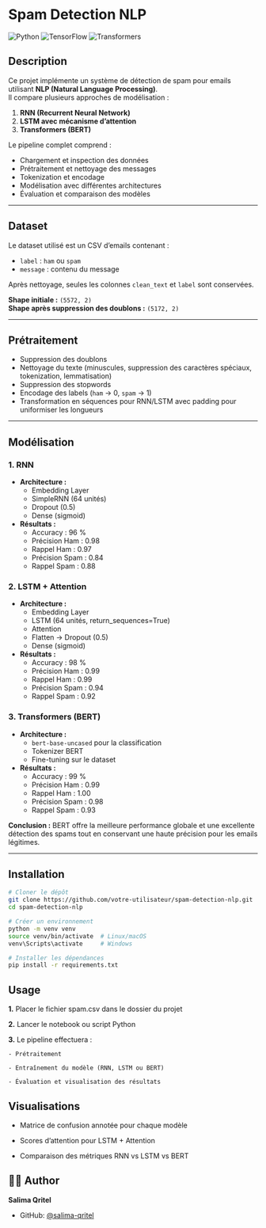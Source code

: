 # Spam Detection NLP

![Python](https://img.shields.io/badge/python-3.10-blue)
![TensorFlow](https://img.shields.io/badge/tensorflow-2.x-orange)
![Transformers](https://img.shields.io/badge/transformers-BERT-lightgrey)


## Description

Ce projet implémente un système de détection de spam pour emails utilisant **NLP (Natural Language Processing)**.  
Il compare plusieurs approches de modélisation :  

1. **RNN (Recurrent Neural Network)**
2. **LSTM avec mécanisme d’attention**
3. **Transformers (BERT)**

Le pipeline complet comprend :

- Chargement et inspection des données
- Prétraitement et nettoyage des messages
- Tokenization et encodage
- Modélisation avec différentes architectures
- Évaluation et comparaison des modèles

---

## Dataset

Le dataset utilisé est un CSV d’emails contenant :

- `label` : `ham` ou `spam`  
- `message` : contenu du message  

Après nettoyage, seules les colonnes `clean_text` et `label` sont conservées.

**Shape initiale :** `(5572, 2)`  
**Shape après suppression des doublons :** `(5172, 2)`

---

## Prétraitement

- Suppression des doublons
- Nettoyage du texte (minuscules, suppression des caractères spéciaux, tokenization, lemmatisation)
- Suppression des stopwords
- Encodage des labels (`ham` → 0, `spam` → 1)
- Transformation en séquences pour RNN/LSTM avec padding pour uniformiser les longueurs

---

## Modélisation

### 1. RNN
- **Architecture :**
  - Embedding Layer
  - SimpleRNN (64 unités)
  - Dropout (0.5)
  - Dense (sigmoid)
- **Résultats :**
  - Accuracy : 96 %
  - Précision Ham : 0.98
  - Rappel Ham : 0.97
  - Précision Spam : 0.84
  - Rappel Spam : 0.88

### 2. LSTM + Attention
- **Architecture :**
  - Embedding Layer
  - LSTM (64 unités, return_sequences=True)
  - Attention
  - Flatten → Dropout (0.5)
  - Dense (sigmoid)
- **Résultats :**
  - Accuracy : 98 %
  - Précision Ham : 0.99
  - Rappel Ham : 0.99
  - Précision Spam : 0.94
  - Rappel Spam : 0.92

### 3. Transformers (BERT)
- **Architecture :**
  - `bert-base-uncased` pour la classification
  - Tokenizer BERT
  - Fine-tuning sur le dataset
- **Résultats :**
  - Accuracy : 99 %
  - Précision Ham : 0.99
  - Rappel Ham : 1.00
  - Précision Spam : 0.98
  - Rappel Spam : 0.93

**Conclusion :** BERT offre la meilleure performance globale et une excellente détection des spams tout en conservant une haute précision pour les emails légitimes.

---

## Installation

```bash
# Cloner le dépôt
git clone https://github.com/votre-utilisateur/spam-detection-nlp.git
cd spam-detection-nlp

# Créer un environnement
python -m venv venv
source venv/bin/activate  # Linux/macOS
venv\Scripts\activate     # Windows

# Installer les dépendances
pip install -r requirements.txt
```
## Usage

**1.** Placer le fichier spam.csv dans le dossier du projet

**2.** Lancer le notebook ou script Python

**3.** Le pipeline effectuera :

    - Prétraitement

    - Entraînement du modèle (RNN, LSTM ou BERT)

    - Évaluation et visualisation des résultats

## Visualisations

 - Matrice de confusion annotée pour chaque modèle

 - Scores d’attention pour LSTM + Attention

 - Comparaison des métriques RNN vs LSTM vs BERT
## 🧑‍💻 Author

**Salima Qritel**

* GitHub: [@salima-qritel](https://github.com/salima-qritel)
